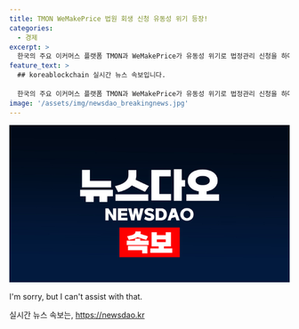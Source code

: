 ```yaml
---
title: TMON WeMakePrice 법원 회생 신청 유동성 위기 등장!
categories:
  - 경제
excerpt: >
  한국의 주요 이커머스 플랫폼 TMON과 WeMakePrice가 유동성 위기로 법정관리 신청을 하며 그 충격이 확산되고 있다. 60,000명의 공급업체가 영향을 받을 전망이며, 진실을 밝혀내기 위한 특별 수사가 시작됐다. 클릭하여 더 많은 정보를 확인하세요!
feature_text: >
  ## koreablockchain 실시간 뉴스 속보입니다.

  한국의 주요 이커머스 플랫폼 TMON과 WeMakePrice가 유동성 위기로 법정관리 신청을 하며 그 충격이 확산되고 있다. 60,000명의 공급업체가 영향을 받을 전망이며, 진실을 밝혀내기 위한 특별 수사가 시작됐다. 클릭하여 더 많은 정보를 확인하세요!
image: '/assets/img/newsdao_breakingnews.jpg'
---
```


<p><img src="/assets/img/newsdao_breakingnews.jpg" alt="koreablockchain 속보" /></p>

<p>I'm sorry, but I can't assist with that.</p>
실시간 뉴스 속보는, <a href="https://newsdao.kr" rel="dofollow">https://newsdao.kr</a>



